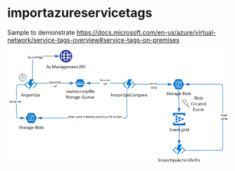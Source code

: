 # importazureservicetags

Sample to demonstrate https://docs.microsoft.com/en-us/azure/virtual-network/service-tags-overview#service-tags-on-premises

![App Architecture](Drawing.png)
